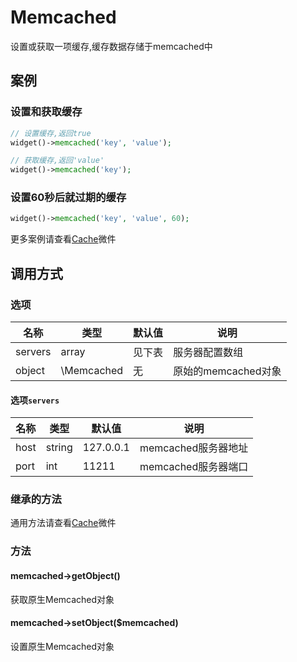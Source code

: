 Memcached
=========

设置或获取一项缓存,缓存数据存储于memcached中

案例
----

### 设置和获取缓存

```php
// 设置缓存,返回true
widget()->memcached('key', 'value');

// 获取缓存,返回'value'
widget()->memcached('key');
```

### 设置60秒后就过期的缓存

```php
widget()->memcached('key', 'value', 60);
```

更多案例请查看[Cache](cache.md)微件

调用方式
-------

### 选项

名称       | 类型         | 默认值                 | 说明
-----------|--------------|------------------------|------
servers    | array        | 见下表                 | 服务器配置数组
object     | \Memcached   | 无                     | 原始的memcached对象

#### 选项`servers`

名称       | 类型         | 默认值                 | 说明
-----------|--------------|------------------------|------
host       | string       | 127.0.0.1              | memcached服务器地址
port       | int          | 11211                  | memcached服务器端口

### 继承的方法

通用方法请查看[Cache](cache.md#通用方法)微件

### 方法

#### memcached->getObject()
获取原生Memcached对象

#### memcached->setObject($memcached)
设置原生Memcached对象